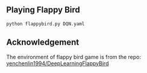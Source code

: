 
## Playing Flappy Bird 

```
python flappybird.py DQN.yaml
```

## Acknowledgement
The environment of flappy bird game is from the repo: [yenchenlin1994/DeepLearningFlappyBird](https://github.com/yenchenlin1994/DeepLearningFlappyBird.git)

